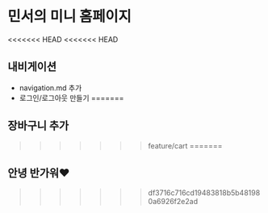 # 민서의 미니 홈페이지

<<<<<<< HEAD
<<<<<<< HEAD
## 내비게이션
- navigation.md 추가
- 로그인/로그아웃 만들기
=======
## 장바구니 추가
>>>>>>> feature/cart
=======
## 안녕 반가워❤️
>>>>>>> df3716c716cd19483818b5b481980a6926f2e2ad

